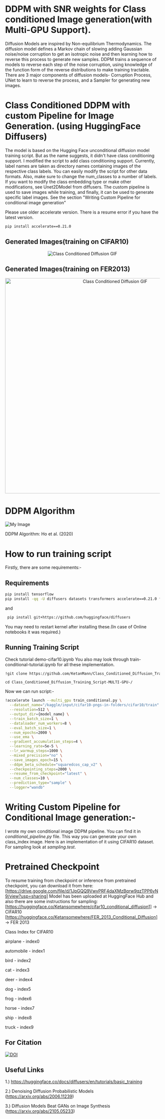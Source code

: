 # DDPM with SNR weights for Class conditioned Image generation(with Multi-GPU Support).

Diffusion Models are inspired by Non-equilibrium Thermodynamics. The diffusion model defines a Markov chain of slowing adding Gaussian noise/noise corruption to get an isotropic noise and then learning how to reverse this process to generate new samples. 
DDPM trains a sequence of  models to reverse each step of the noise corruption, using knowledge of the function form of the reverse distributions to make training tractable. There are 3 major components of diffusion models- Corruption Process, UNet to learn to reverse the process, and a Sampler for generating new images. 


# Class Conditioned DDPM with custom Pipeline for Image Generation. (using HuggingFace Diffusers)

The model is based on the Hugging Face unconditional diffusion model training script. But as the name suggests, it didn't have class conditioning support. I modified the script to add class conditioning support. Currently, label names are taken as directory names containing images of the respective class labels. You can easily modify the script for other data formats. Also, make sure to change the num_classes to a number of labels. If you want to modify the class embedding type or make other modifications, see Unet2DModel from diffusers. 
The custom pipeline is used to save images while training, and finally, it can be used to generate specific label images. See the section "Writing Custom Pipeline for conditional image generation"

Please use older accelerate version. There is a resume error if you have the latest version.
```bash
pip install accelerate==0.21.0
```

## Generated Images(training on CIFAR10) 
<div align="center">
    <img src="grid_images.gif" alt="Class Conditioned Diffusion GIF">
</div>


## Generated Images(training on FER2013) 

<div align="center">
    <img src="grid_images_fer.gif" alt="Class Conditioned Diffusion GIF" width="700" height="700">
</div>


# DDPM Algorithm

![My Image](Algorithm.jpg)

 DDPM Algorithm: Ho et al. (2020)

# How to run training script
Firstly, there are some requirements:-

## Requirements
``` bash
pip install tensorflow
pip install -qq -U diffusers datasets transformers accelerate==0.21.0 ftfy pyarrow==9.0.0
```
and 
``` bash
 pip install git+https://github.com/huggingface/diffusers 
```

You may need to restart kernel after installing these.(In case of Online notebooks it was required.)
## Running Training Script
Check tutorial demo-cifar10.ipynb
You also may look through train-conditional-tutorial.ipynb for all these implementation. 
```bash
!git clone https://github.com/KetanMann/Class_Conditioned_Diffusion_Training_Script-MULTI-GPU-/
```
```
cd Class_Conditioned_Diffusion_Training_Script-MULTI-GPU-/
```
Now we can run script:-
``` bash
!accelerate launch --multi_gpu train_conditional.py \
  --dataset_name="/kaggle/input/cifar10-pngs-in-folders/cifar10/train" \
  --resolution=512 \
  --output_dir={model_name} \
  --train_batch_size=1 \
  --dataloader_num_workers=8 \
  --eval_batch_size=1 \
  --num_epochs=2000 \
  --use_ema \
  --gradient_accumulation_steps=4 \
  --learning_rate=5e-5 \
  --lr_warmup_steps=1000 \
  --mixed_precision="no" \
  --save_images_epoch=15 \
  --ddpm_beta_schedule="squaredcos_cap_v2" \
  --checkpointing_steps=2000 \
  --resume_from_checkpoint="latest" \
  --num_classes=10 \
  --prediction_type="sample" \
  --logger="wandb"
```
# Writing Custom Pipeline for Conditional Image generation:-
I wrote my own conditional image DDPM pipeline. You can find it in *conditional_pipeline.py* file. This way you can generate your own class_index image. Here is an implementation of it using CIFAR10 dataset.
For sampling look at *sampling.test*.

# Pretrained Checkpoint
To resume training from checkpoint or inference from pretrained checkpoint, you can download it from here: [https://drive.google.com/file/d/1JpGQQ9VwvPRF4daXMzBqrw9qzTPP6vN9/view?usp=sharing]
Model has been uploaded at HuggingFace Hub and also there are some instructions for sampling: [https://huggingface.co/Ketansomewhere/cifar10_conditional_diffusion1] -> CIFAR10
[https://huggingface.co/Ketansomewhere/FER_2013_Conditional_Diffusion] -> FER 2013


Class Index for CIFAR10

airplane - index0 

automobile - index1

bird - index2

cat - index3

deer - index4

dog - index5

frog - index6

horse - index7

ship - index8

truck - index9

## For Citation

[![DOI](https://zenodo.org/badge/822242135.svg)](https://zenodo.org/doi/10.5281/zenodo.12600813)



## Useful Links
1.) https://huggingface.co/docs/diffusers/en/tutorials/basic_training

2.) Denoising Diffusion Probabilistic Models (https://arxiv.org/abs/2006.11239) 

3.) Diffusion Models Beat GANs on Image Synthesis (https://arxiv.org/abs/2105.05233) 
